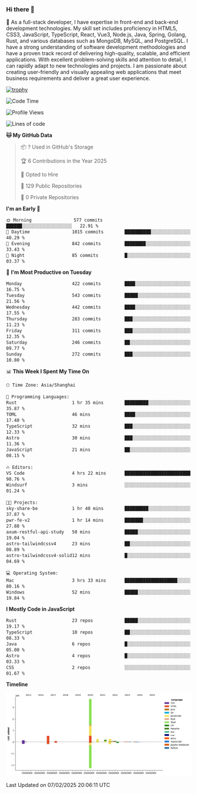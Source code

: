 ### Hi there 👋

🌱 As a full-stack developer, I have expertise in front-end and back-end development technologies. My skill set includes proficiency in HTML5, CSS3, JavaScript, TypeScript, React, Vue3, Node.js, Java, Spring, Golang, Rust, and various databases such as MongoDB, MySQL, and PostgreSQL. I have a strong understanding of software development methodologies and have a proven track record of delivering high-quality, scalable, and efficient applications. With excellent problem-solving skills and attention to detail, I can rapidly adapt to new technologies and projects. I am passionate about creating user-friendly and visually appealing web applications that meet business requirements and deliver a great user experience.

[![trophy](https://github-profile-trophy.vercel.app/?username=elton&rank=SECRET,SSS,SS,S,AAA,AA,A&theme=onedark&no-frame=true&margin-w=10)](https://github.com/ryo-ma/github-profile-trophy)

<!--START_SECTION:waka-->
![Code Time](http://img.shields.io/badge/Code%20Time-1%2C431%20hrs%2046%20mins-blue)

![Profile Views](http://img.shields.io/badge/Profile%20Views-0-blue)

![Lines of code](https://img.shields.io/badge/From%20Hello%20World%20I%27ve%20Written-5.6%20million%20lines%20of%20code-blue)

**🐱 My GitHub Data** 

> 📦 ? Used in GitHub's Storage 
 > 
> 🏆 6 Contributions in the Year 2025
 > 
> 💼 Opted to Hire
 > 
> 📜 129 Public Repositories 
 > 
> 🔑 0 Private Repositories 
 > 
**I'm an Early 🐤** 

```text
🌞 Morning                577 commits         ██████░░░░░░░░░░░░░░░░░░░   22.91 % 
🌆 Daytime                1015 commits        ██████████░░░░░░░░░░░░░░░   40.29 % 
🌃 Evening                842 commits         ████████░░░░░░░░░░░░░░░░░   33.43 % 
🌙 Night                  85 commits          █░░░░░░░░░░░░░░░░░░░░░░░░   03.37 % 
```
📅 **I'm Most Productive on Tuesday** 

```text
Monday                   422 commits         ████░░░░░░░░░░░░░░░░░░░░░   16.75 % 
Tuesday                  543 commits         █████░░░░░░░░░░░░░░░░░░░░   21.56 % 
Wednesday                442 commits         ████░░░░░░░░░░░░░░░░░░░░░   17.55 % 
Thursday                 283 commits         ███░░░░░░░░░░░░░░░░░░░░░░   11.23 % 
Friday                   311 commits         ███░░░░░░░░░░░░░░░░░░░░░░   12.35 % 
Saturday                 246 commits         ██░░░░░░░░░░░░░░░░░░░░░░░   09.77 % 
Sunday                   272 commits         ███░░░░░░░░░░░░░░░░░░░░░░   10.80 % 
```


📊 **This Week I Spent My Time On** 

```text
🕑︎ Time Zone: Asia/Shanghai

💬 Programming Languages: 
Rust                     1 hr 35 mins        █████████░░░░░░░░░░░░░░░░   35.87 % 
TOML                     46 mins             ████░░░░░░░░░░░░░░░░░░░░░   17.40 % 
TypeScript               32 mins             ███░░░░░░░░░░░░░░░░░░░░░░   12.33 % 
Astro                    30 mins             ███░░░░░░░░░░░░░░░░░░░░░░   11.36 % 
JavaScript               21 mins             ██░░░░░░░░░░░░░░░░░░░░░░░   08.15 % 

🔥 Editors: 
VS Code                  4 hrs 22 mins       █████████████████████████   98.76 % 
Windsurf                 3 mins              ░░░░░░░░░░░░░░░░░░░░░░░░░   01.24 % 

🐱‍💻 Projects: 
sky-share-be             1 hr 40 mins        █████████░░░░░░░░░░░░░░░░   37.87 % 
pwr-fe-v2                1 hr 14 mins        ███████░░░░░░░░░░░░░░░░░░   27.88 % 
axum-restful-api-study   50 mins             █████░░░░░░░░░░░░░░░░░░░░   19.04 % 
astro-tailwindcssv4      23 mins             ██░░░░░░░░░░░░░░░░░░░░░░░   08.89 % 
astro-tailwindcssv4-solid12 mins             █░░░░░░░░░░░░░░░░░░░░░░░░   04.69 % 

💻 Operating System: 
Mac                      3 hrs 33 mins       ████████████████████░░░░░   80.16 % 
Windows                  52 mins             █████░░░░░░░░░░░░░░░░░░░░   19.84 % 
```

**I Mostly Code in JavaScript** 

```text
Rust                     23 repos            █████░░░░░░░░░░░░░░░░░░░░   19.17 % 
TypeScript               10 repos            ██░░░░░░░░░░░░░░░░░░░░░░░   08.33 % 
Java                     6 repos             █░░░░░░░░░░░░░░░░░░░░░░░░   05.00 % 
Astro                    4 repos             █░░░░░░░░░░░░░░░░░░░░░░░░   03.33 % 
CSS                      2 repos             ░░░░░░░░░░░░░░░░░░░░░░░░░   01.67 % 
```



**Timeline**

![Lines of Code chart](https://raw.githubusercontent.com/elton/elton/main/assets/bar_graph.png)


 Last Updated on 07/02/2025 20:06:11 UTC
<!--END_SECTION:waka-->

<!--
**elton/elton** is a ✨ _special_ ✨ repository because its `README.md` (this file) appears on your GitHub profile.

Here are some ideas to get you started:

- 🔭 I’m currently working on ...
- 🌱 I’m currently learning ...
- 👯 I’m looking to collaborate on ...
- 🤔 I’m looking for help with ...
- 💬 Ask me about ...
- 📫 How to reach me: ...
- 😄 Pronouns: ...
- ⚡ Fun fact: ...
-->
